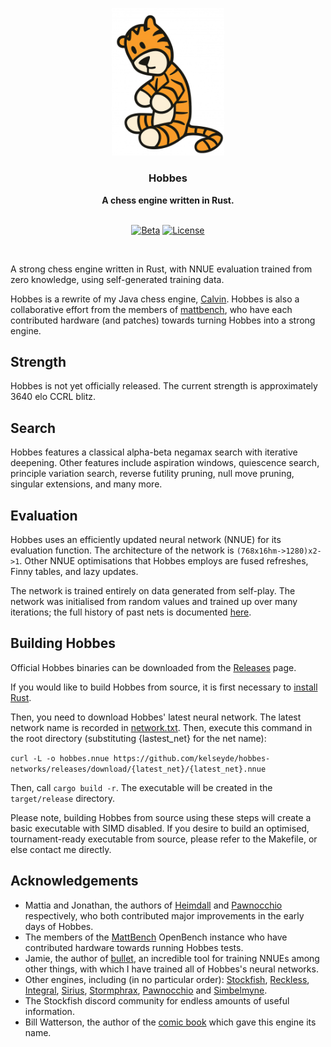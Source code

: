 <div align="center">

<p align="center"><img src="resources/hobbes.png" width="180"></p>

<h3>Hobbes</h3>
<b>A chess engine written in Rust.</b>

<br>
<br>

[![Beta][beta-badge]][beta-link]
[![License][license-badge]][license-link]

<br>

</div>

A strong chess engine written in Rust, with NNUE evaluation trained from zero knowledge, using self-generated training data.

Hobbes is a rewrite of my Java chess engine, [Calvin](https://github.com/kelseyde/calvin-chess-engine). Hobbes is also a collaborative effort from the members of [mattbench](https://chess.n9x.co/index/), who have each contributed hardware (and patches) towards turning Hobbes into a strong engine. 

## Strength

Hobbes is not yet officially released. The current strength is approximately 3640 elo CCRL blitz.

## Search

Hobbes features a classical alpha-beta negamax search with iterative deepening. Other features include aspiration windows, quiescence search, principle variation search, reverse futility pruning, null move pruning, singular extensions, and many more. 

## Evaluation

Hobbes uses an efficiently updated neural network (NNUE) for its evaluation function. The architecture of the network is `(768x16hm->1280)x2->1`. Other NNUE optimisations that Hobbes employs are fused refreshes, Finny tables, and lazy updates.

The network is trained entirely on data generated from self-play. The network was initialised from random values and trained up over many iterations; the full history of past nets is documented [here](https://github.com/kelseyde/hobbes-chess-engine/blob/main/network_history.txt). 

## Building Hobbes

Official Hobbes binaries can be downloaded from the [Releases](https://github.com/kelseyde/hobbes-chess-engine/releases) page. 

If you would like to build Hobbes from source, it is first necessary to [install Rust](https://www.rust-lang.org/tools/install).

Then, you need to download Hobbes' latest neural network. The latest network name is recorded in [network.txt](https://github.com/kelseyde/hobbes-chess-engine/blob/main/network.txt). Then, execute this command in the root directory (substituting {lastest_net} for the net name):

`curl -L -o hobbes.nnue https://github.com/kelseyde/hobbes-networks/releases/download/{latest_net}/{latest_net}.nnue`

Then, call `cargo build -r`. The executable will be created in the `target/release` directory.

Please note, building Hobbes from source using these steps will create a basic executable with SIMD disabled. If you desire to build an optimised, tournament-ready executable from source, please refer to the Makefile, or else contact me directly.

## Acknowledgements

- Mattia and Jonathan, the authors of [Heimdall](https://github.com/nocturn9x/heimdall) and [Pawnocchio](https://github.com/JonathanHallstrom/pawnocchio) respectively, who both contributed major improvements in the early days of Hobbes.
- The members of the [MattBench](https://chess.n9x.co/index/) OpenBench instance who have contributed hardware towards running Hobbes tests.
- Jamie, the author of [bullet](https://github.com/jw1912/bullet), an incredible tool for training NNUEs among other things, with which I have trained all of Hobbes's neural networks.
- Other engines, including (in no particular order): [Stockfish](https://github.com/official-stockfish/Stockfish), [Reckless](https://github.com/codedeliveryservice/Reckless), [Integral](https://github.com/aronpetko/integral), [Sirius](https://github.com/mcthouacbb/Sirius), [Stormphrax](https://github.com/Ciekce/Stormphrax), [Pawnocchio](https://github.com/JonathanHallstrom/pawnocchio) and [Simbelmyne](https://github.com/sroelants/simbelmyne).
- The Stockfish discord community for endless amounts of useful information.
- Bill Watterson, the author of the [comic book](https://en.wikipedia.org/wiki/Calvin_and_Hobbes) which gave this engine its name.

[beta-badge]: https://img.shields.io/badge/version-BETA-A8DEFF?style=for-the-badge
[beta-link]: https://github.com/kelseyde/hobbes-chess-engine

[license-badge]: https://img.shields.io/github/license/kelseyde/hobbes-chess-engine?style=for-the-badge&color=fab157
[license-link]: https://github.com/kelseyde/hobbes-chess-engine/blob/main/LICENSE
